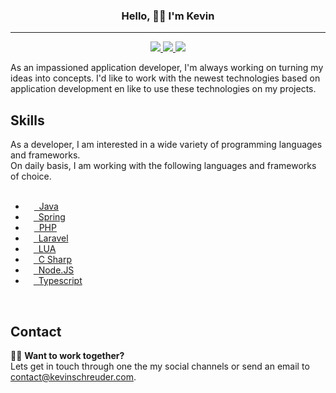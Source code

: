 <h3 align="center">Hello, 👋🏽 I'm Kevin</h3>

<hr>

<p align="center">
     <a href="https://twitter.com/KevinSchreuder_">
     	<img src="https://img.shields.io/badge/Follow-on_Twitter-blue?color=1DA1F2">
     </a>
     <a href="https://discord.com/users/245566467402104832">
   	 <img src="https://img.shields.io/badge/Chat-on_Discord-purple?color=7289DA">
     </a>
     <a href="https://www.linkedin.com/in/kevinschreuder">
     	<img src="https://img.shields.io/badge/Connect-on_LinkedIn-blue">
     </a>
</p>

<p>
   As an impassioned application developer, I'm always working on turning my ideas into concepts.
I'd like to work with the newest technologies based on application development en like to use these technologies on my projects. 
</p>

<h2>Skills</h2>
As a developer, I am interested in a wide variety of programming languages and frameworks.<br>
On daily basis, I am working with the following languages and frameworks of choice.<br>
<br>
<ul>
	<li>
    	<a href="https://java.com/">
    		<img src="https://simpleicons.org/icons/java.svg" height="14"> &nbsp;Java
        </a>
    </li>
    <li>
    	<a href="https://spring.io/">
    		<img src="https://simpleicons.org/icons/spring.svg" height="13"> &nbsp;Spring
        </a>
    </li>
    <li>
    	<a href="https://php.net/">
    		<img src="https://simpleicons.org/icons/php.svg" height="14"> &nbsp;PHP
        </a>
    </li>
    <li>
    	<a href="https://laravel.com/">
    		<img src="https://simpleicons.org/icons/laravel.svg" height="13"> &nbsp;Laravel
        </a>
    </li>
    <li>
    	<a href="http://www.lua.org/">
    		<img src="https://simpleicons.org/icons/lua.svg" height="13"> &nbsp;LUA
        </a>
    </li>
    <li>
    	<a href="https://docs.microsoft.com/en-us/dotnet/csharp/">
    		<img src="https://simpleicons.org/icons/csharp.svg" height="13"> &nbsp;C Sharp
        </a>
    </li>
	<li>
    	<a href="https://nodejs.org/">
    		<img src="https://simpleicons.org/icons/node-dot-js.svg" height="13"> &nbsp;Node.JS
        </a>
    </li>
    <li>
    	<a href="https://typescriptlang.org/">
    		<img src="https://simpleicons.org/icons/typescript.svg" height="13"> &nbsp;Typescript
        </a>
    </li>
</ul>

<br>

## Contact

🤝🏼 **Want to work together?**<br>
Lets get in touch through one the my social channels or send an email to <a href="mailt:contact@kevinschreuder.com">contact@kevinschreuder.com</a>.<br>
